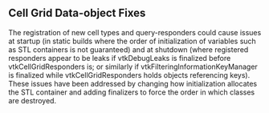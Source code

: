 ## Cell Grid Data-object Fixes

The registration of new cell types and query-responders could cause
issues at startup (in static builds where the order of initialization
of variables such as STL containers is not guaranteed) and at
shutdown (where registered responders appear to be leaks if
vtkDebugLeaks is finalized before vtkCellGridResponders is; or
similarly if vtkFilteringInformationKeyManager is finalized while
vtkCellGridResponders holds objects referencing keys).
These issues have been addressed by changing how initialization
allocates the STL container and adding finalizers to force the
order in which classes are destroyed.
